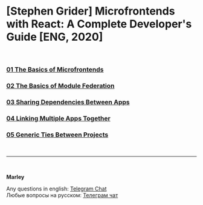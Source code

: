 # [Stephen Grider] Microfrontends with React: A Complete Developer's Guide [ENG, 2020]

<br/>

### [01 The Basics of Microfrontends](./01-The-Basics-of-Microfrontends.md)

### [02 The Basics of Module Federation](./02-The-Basics-of-Module-Federation.md)

### [03 Sharing Dependencies Between Apps](./03-Sharing-Dependencies-Between-Apps.md)

### [04 Linking Multiple Apps Together](./04-Linking-Multiple-Apps-Together.md)

### [05 Generic Ties Between Projects](./05-Generic-Ties-Between-Projects.md)

<br/>

---

<br/>

**Marley**

Any questions in english: <a href="https://jsdev.org/chat/">Telegram Chat</a>  
Любые вопросы на русском: <a href="https://jsdev.ru/chat/">Телеграм чат</a>
